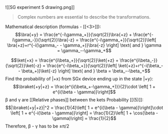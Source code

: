 ![[SG experiment 5 drawing.png]]

> Complex numbers are essential to describe the transformations.

Mathematical description (formulas - [[<3>]]):
$$\bra{+y} = \frac{e^{-i\gamma_+}}{\sqrt{2}}\bra{+z} + \frac{e^{-i\gamma_-}}{\sqrt{2}}\bra{-z} = \frac{e^{-i\gamma_+}}{\sqrt{2}}\left[ \bra{+z}+r^{-i(\gamma_- - \gamma_+)}\bra{-z} \right] \text{ and } \gamma = \gamma_--\gamma_+$$

$$\ket{+x} = \frac{e^{i\beta_+}}{\sqrt{2}}\ket{+z} + \frac{e^{i\beta_-}}{\sqrt{2}}\ket{-z} = \frac{e^{-i\beta_+}}{\sqrt{2}}\left[ \ket{+z}+r^{-i(\beta_- - \beta_+)}\ket{-z} \right]  \text{ and } \beta = \beta_--\beta_+$$
Find the probability of |+x⟩ from SGx device ending up in the state |+y⟩:
$$\braket{+y|+z} = \frac{e^{i(\beta_+-\gamma_+)}}{2}\cdot \left[ 1 + e^{i(\beta - \gamma)}\right]$$
β and γ are [[Relative phases]] between the kets
Probability [[(5)]]: 
$$|\braket{+y|+z}|^2 = \frac{1}{4}\left[ 1 + e^{i(\beta - \gamma)}\right]\cdot \left[ 1 + e^{-i(\beta - \gamma)}\right] = \frac{1}{2}\left[ 1 + \cos(\beta - \gamma)\right] = \frac{1}{2}$$ Therefore, β - γ has to be ±π/2